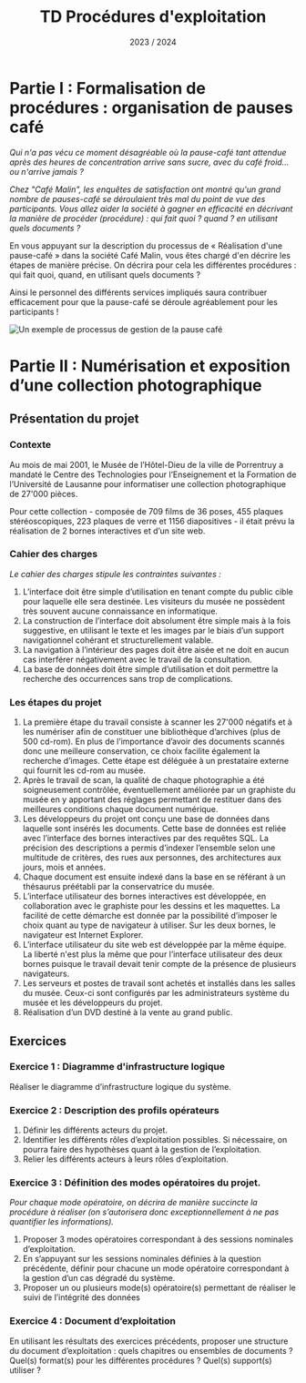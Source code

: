 ﻿---
title: TD Procédures d'exploitation
date: 2023 / 2024
---

# Partie I : Formalisation de procédures : organisation de pauses café

_Qui n'a pas vécu ce moment désagréable où la pause-café tant attendue après des heures de concentration arrive sans sucre, avec du café froid... ou n'arrive jamais ?_

_Chez "Café Malin", les enquêtes de satisfaction ont montré qu'un grand nombre de pauses-café se déroulaient très mal du point de vue des participants. Vous allez aider la société à gagner en efficacité en décrivant la manière de procéder (procédure) : qui fait quoi ? quand ? en utilisant quels documents ?_

En vous appuyant sur la description du processus de « Réalisation d'une pause-café » dans la société Café Malin, vous êtes chargé d'en décrire les étapes de manière précise. On décrira pour cela les différentes procédures : qui fait quoi, quand, en utilisant quels documents ?

Ainsi le personnel des différents services impliqués saura contribuer efficacement pour que la pause-café se déroule agréablement pour les participants !

![Un exemple de processus de gestion de la pause café](@assets/management/pause-cafe.png)

# Partie II : Numérisation et exposition d’une collection photographique

## Présentation du projet

### Contexte

Au mois de mai 2001, le Musée de l’Hôtel-Dieu de la ville de Porrentruy a mandaté le Centre des Technologies pour l’Enseignement et la Formation de l’Université de Lausanne pour informatiser une collection photographique de 27'000 pièces.

Pour cette collection - composée de 709 films de 36 poses, 455 plaques stéréoscopiques, 223 plaques de verre et 1156 diapositives - il était prévu la réalisation de 2 bornes interactives et d’un site web.

### Cahier des charges

_Le cahier des charges stipule les contraintes suivantes :_

1. L’interface doit être simple d’utilisation en tenant compte du public cible pour laquelle elle sera destinée. Les visiteurs du musée ne possèdent très souvent aucune connaissance en informatique.
1. La construction de l’interface doit absolument être simple mais à la fois suggestive, en utilisant le texte et les images par le biais d’un support navigationnel cohérant et structurellement valable.
1. La navigation à l’intérieur des pages doit être aisée et ne doit en aucun cas interférer négativement avec le travail de la consultation.
1. La base de données doit être simple d’utilisation et doit permettre la recherche des occurrences sans trop de complications.

### Les étapes du projet

1. La première étape du travail consiste à scanner les 27'000 négatifs et à les numériser afin de constituer une bibliothèque d’archives (plus de 500 cd-rom). En plus de l’importance d’avoir des documents scannés donc une meilleure conservation, ce choix facilite également la recherche d’images. Cette étape est déléguée à un prestataire externe qui fournit les cd-rom au musée.
1. Après le travail de scan, la qualité de chaque photographie a été soigneusement contrôlée, éventuellement améliorée par un graphiste du musée en y apportant des réglages permettant de restituer dans des meilleures conditions chaque document numérique.
1. Les développeurs du projet ont conçu une base de données dans laquelle sont insérés les documents. Cette base de données est reliée avec l’interface des bornes interactives par des requêtes SQL. La précision des descriptions a permis d’indexer l’ensemble selon une multitude de critères, des rues aux personnes, des architectures aux jours, mois et années.
1. Chaque document est ensuite indexé dans la base en se référant à un thésaurus préétabli par la conservatrice du musée.
1. L’interface utilisateur des bornes interactives est développée, en collaboration avec le graphiste pour les dessins et les maquettes. La facilité de cette démarche est donnée par la possibilité d’imposer le choix quant au type de navigateur à utiliser. Sur les deux bornes, le navigateur est Internet Explorer.
1. L’interface utilisateur du site web est développée par la même équipe. La liberté n'est plus la même que pour l’interface utilisateur des deux bornes puisque le travail devait tenir compte de la présence de plusieurs navigateurs.
1. Les serveurs et postes de travail sont achetés et installés dans les salles du musée. Ceux-ci sont configurés par les administrateurs système du musée et les développeurs du projet.
1. Réalisation d’un DVD destiné à la vente au grand public.

## Exercices

### Exercice 1 : Diagramme d'infrastructure logique

Réaliser le diagramme d’infrastructure logique du système.

### Exercice 2 : Description des profils opérateurs

1. Définir les différents acteurs du projet.
1. Identifier les différents rôles d’exploitation possibles. Si nécessaire, on pourra faire des hypothèses quant à la gestion de l’exploitation.
1. Relier les différents acteurs à leurs rôles d’exploitation.

### Exercice 3 : Définition des modes opératoires du projet.

_Pour chaque mode opératoire, on décrira de manière succincte la procédure à réaliser (on s’autorisera donc exceptionnellement à ne pas quantifier les informations)._ 

1. Proposer 3 modes opératoires correspondant à des sessions nominales d’exploitation.
1. En s’appuyant sur les sessions nominales définies à la question précédente, définir pour chacune un mode opératoire correspondant à la gestion d’un cas dégradé du système.
1. Proposer un ou plusieurs mode(s) opératoire(s) permettant de réaliser le suivi de l’intégrité des données

### Exercice 4 : Document d’exploitation

En utilisant les résultats des exercices précédents, proposer une structure du document d’exploitation : quels chapitres ou ensembles de documents ? Quel(s) format(s) pour les différentes procédures ? Quel(s) support(s) utiliser ?
